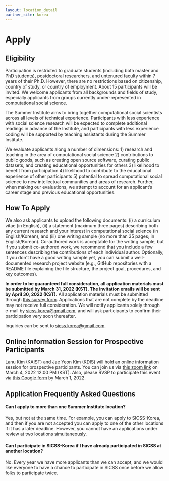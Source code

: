 ```yaml
---
layout: location_detail
partner_site: korea
---
```


# Apply

## Eligibility

Participation is restricted to graduate students (including both master and PhD students), postdoctoral researchers, and untenured faculty within 7 years of their Ph.D. However, there are no restrictions based on citizenship, country of study, or country of employment. About 15 participants will be invited. We welcome applicants from all backgrounds and fields of study, especially applicants from groups currently under-represented in computational social science.

The Summer Institute aims to bring together computational social scientists across all levels of technical experience. Participants with less experience with social science research will be expected to complete additional readings in advance of the Institute, and participants with less experience coding will be supported by teaching assistants during the Summer Institute.

We evaluate applicants along a number of dimensions: 1) research and teaching in the area of computational social science 2) contributions to public goods, such as creating open source software, curating public datasets, and creating educational opportunities for others 3) likelihood to benefit from participation 4) likelihood to contribute to the educational experience of other participants 5) potential to spread computational social science to new intellectual communities and areas of research. Further, when making our evaluations, we attempt to account for an applicant’s career stage and previous educational opportunities.

## How To Apply

We also ask applicants to upload the following documents: (i) a curriculum vitae (in English), (ii) a statement (maximum three pages) describing both any current research and your interest in computational social science (in English/Korean), and (iii) one writing sample (no more than 35 pages; in English/Korean). Co-authored work is acceptable for the writing sample, but if you submit co-authored work, we recommend that you include a few sentences describing the contributions of each individual author. Optionally, if you don't have a good writing sample yet, you can submit a well-documented research project website (e.g., GitHub repositories with a README file explaining the file structure, the project goal, procedures, and key outcomes).

**In order to be guaranteed full consideration, all application materials must be submitted by March 31, 2022 (KST). The invitation emails will be sent by April 30, 2022 (KST).** All application materials must be submitted through [this survey form](https://docs.google.com/forms/d/e/1FAIpQLSdE7LSH52TfTEDpk47SUL08TcUYib-fzC4a0lwleewgr3BOlw/viewform). Applications that are not complete by the deadline may not receive full consideration. We will notify applicants solely through e-mail by sicss.korea@gmail.com, and will ask participants to confirm their participation very soon thereafter.

Inquiries can be sent to sicss.korea@gmail.com.

## Online Information Session for Prospective Participants 

Lanu Kim (KAIST) and Jae Yeon Kim (KDIS) will hold an online information session for prospective participants. You can join us via [this zoom link](https://us02web.zoom.us/j/85809514390?pwd=VHpjSmRGSFAzM1hoVWxXTGZPNTBzdz09) on March 4, 2022 12:00 PM (KST). Also, please RVSP to participate this event via [this Google form](https://forms.gle/oggB7vJY8CCeTvkF8) by March 1, 2022.

## Application Frequently Asked Questions

#### Can I apply to more than one Summer Institute location?

Yes, but not at the same time. For example, you can apply to SICSS-Korea, and then if you are not accepted you can apply to one of the other locations if it has a later deadline. However, you cannot have an applications under review at two locations simultaneously.

#### Can I participate in SICSS-Korea if I have already participated in SICSS at another location?

No. Every year we have more applicants than we can accept, and we would like everyone to have a chance to participate in SICSS once before we allow folks to participate twice.
